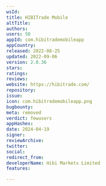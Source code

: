 ```yaml
---
wsId: 
title: HIBITrade Mobile
altTitle: 
authors: 
users: 50
appId: com.hibitrademobileapp
appCountry: 
released: 2022-08-25
updated: 2022-09-06
version: 2.0.36
stars: 
ratings: 
reviews: 
website: https://hibitrade.com/
repository: 
issue: 
icon: com.hibitrademobileapp.png
bugbounty: 
meta: removed
verdict: fewusers
appHashes: 
date: 2024-04-19
signer: 
reviewArchive: 
twitter: 
social: 
redirect_from: 
developerName: Hibi Markets Limited
features: 

---
```


